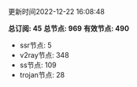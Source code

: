 更新时间2022-12-22 16:08:48

**总订阅: 45**
**总节点: 969**
**有效节点: 490**
- ssr节点: 5
- v2ray节点: 348
- ss节点: 109
- trojan节点: 28

